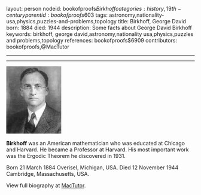 layout: person
nodeid: bookofproofs$Birkhoff
categories: history,19th-century
parentid: bookofproofs$603
tags: astronomy,nationality-usa,physics,puzzles-and-problems,topology
title: Birkhoff, George David
born: 1884
died: 1944
description: Some facts about George David Birkhoff
keywords: birkhoff, george david,astronomy,nationality usa,physics,puzzles and problems,topology
references: bookofproofs$6909
contributors: bookofproofs,@MacTutor

---


---

![Birkhoff.jpg](https://github.com/bookofproofs/bookofproofs.github.io/blob/main/_sources/_assets/images/portraits/Birkhoff.jpg?raw=true)

**Birkhoff** was an American mathematician who was educated at Chicago and Harvard. He became a Professor at Harvard. His most important work was the Ergodic Theorem he discovered in 1931.

Born 21 March 1884 Overisel, Michigan, USA. Died 12 November 1944 Cambridge, Massachusetts, USA.


View full biography at [MacTutor](https://mathshistory.st-andrews.ac.uk/Biographies/Birkhoff/).
